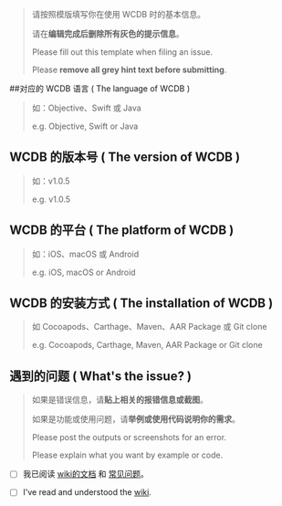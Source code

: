 > 请按照模版填写你在使用 WCDB 时的基本信息。
>
> 请在**编辑完成后删除所有灰色的提示信息**。
>
> Please fill out this template when filing an issue.
>
> Please **remove all grey hint text before submitting**.
>

##对应的 WCDB 语言 ( The language of WCDB )

> 如：Objective、Swift 或 Java
>
> e.g. Objective, Swift or Java 





## WCDB 的版本号 ( The version of WCDB )

> 如：v1.0.5
>
> e.g. v1.0.5





## WCDB 的平台 ( The platform of WCDB )

> 如：iOS、macOS 或 Android 
>
> e.g. iOS, macOS or Android





## WCDB 的安装方式 ( The installation of WCDB )

> 如 Cocoapods、Carthage、Maven、AAR Package 或 Git clone
>
> e.g. Cocoapods, Carthage, Maven, AAR Package or Git clone





## 遇到的问题 ( What's the issue? )

> 如果是错误信息，请**贴上相关的报错信息或截图**。
>
> 如果是功能或使用问题，请**举例或使用代码说明你的需求**。
>
> Please post the outputs or screenshots for an error.
>
> Please explain what you want by example or code.

















- [ ] 我已阅读 [wiki的文档](https://github.com/Tencent/wcdb/wiki) 和 [常见问题](https://github.com/Tencent/wcdb/wiki/常见问题)。


- [ ]  I've read and understood the [wiki](https://github.com/Tencent/wcdb/wiki/iOS-macOS-Tutorial).